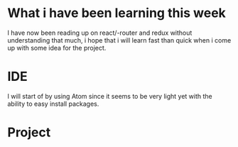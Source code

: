 # What i have been learning this week
I have now been reading up on react/-router and redux without understanding that much, i hope that i will learn fast than quick when i come up with some idea for the project.

# IDE
I will start of by using Atom since it seems to be very light yet with the ability to easy install packages.

# Project
